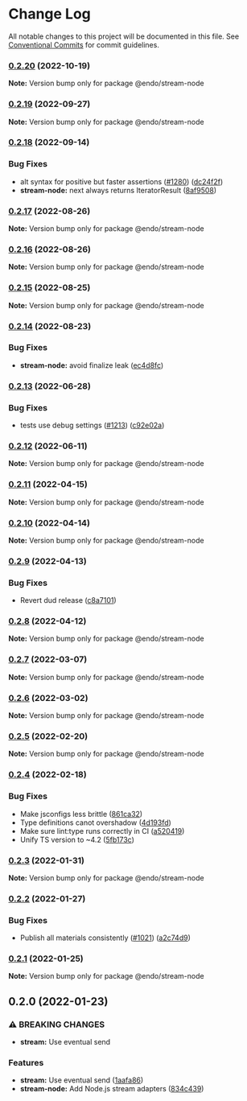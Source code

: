 # Change Log

All notable changes to this project will be documented in this file.
See [Conventional Commits](https://conventionalcommits.org) for commit guidelines.

### [0.2.20](https://github.com/endojs/endo/compare/@endo/stream-node@0.2.19...@endo/stream-node@0.2.20) (2022-10-19)

**Note:** Version bump only for package @endo/stream-node





### [0.2.19](https://github.com/endojs/endo/compare/@endo/stream-node@0.2.18...@endo/stream-node@0.2.19) (2022-09-27)

**Note:** Version bump only for package @endo/stream-node





### [0.2.18](https://github.com/endojs/endo/compare/@endo/stream-node@0.2.17...@endo/stream-node@0.2.18) (2022-09-14)


### Bug Fixes

* alt syntax for positive but faster assertions ([#1280](https://github.com/endojs/endo/issues/1280)) ([dc24f2f](https://github.com/endojs/endo/commit/dc24f2f2c3cac7ce239a64c503493c41a2334315))
* **stream-node:** next always returns IteratorResult ([8af9508](https://github.com/endojs/endo/commit/8af95089897465c4ffbc75045e31aec6fd60cd97))



### [0.2.17](https://github.com/endojs/endo/compare/@endo/stream-node@0.2.16...@endo/stream-node@0.2.17) (2022-08-26)

**Note:** Version bump only for package @endo/stream-node





### [0.2.16](https://github.com/endojs/endo/compare/@endo/stream-node@0.2.15...@endo/stream-node@0.2.16) (2022-08-26)

**Note:** Version bump only for package @endo/stream-node





### [0.2.15](https://github.com/endojs/endo/compare/@endo/stream-node@0.2.14...@endo/stream-node@0.2.15) (2022-08-25)

**Note:** Version bump only for package @endo/stream-node





### [0.2.14](https://github.com/endojs/endo/compare/@endo/stream-node@0.2.13...@endo/stream-node@0.2.14) (2022-08-23)


### Bug Fixes

* **stream-node:** avoid finalize leak ([ec4d8fc](https://github.com/endojs/endo/commit/ec4d8fc933e691fa6c80d43a0ac859f4db1113d7))



### [0.2.13](https://github.com/endojs/endo/compare/@endo/stream-node@0.2.12...@endo/stream-node@0.2.13) (2022-06-28)


### Bug Fixes

* tests use debug settings ([#1213](https://github.com/endojs/endo/issues/1213)) ([c92e02a](https://github.com/endojs/endo/commit/c92e02aa70c2687abdf4c8fd8dd661e221c0e9fe))



### [0.2.12](https://github.com/endojs/endo/compare/@endo/stream-node@0.2.11...@endo/stream-node@0.2.12) (2022-06-11)

**Note:** Version bump only for package @endo/stream-node





### [0.2.11](https://github.com/endojs/endo/compare/@endo/stream-node@0.2.10...@endo/stream-node@0.2.11) (2022-04-15)

**Note:** Version bump only for package @endo/stream-node





### [0.2.10](https://github.com/endojs/endo/compare/@endo/stream-node@0.2.9...@endo/stream-node@0.2.10) (2022-04-14)

**Note:** Version bump only for package @endo/stream-node





### [0.2.9](https://github.com/endojs/endo/compare/@endo/stream-node@0.2.8...@endo/stream-node@0.2.9) (2022-04-13)


### Bug Fixes

* Revert dud release ([c8a7101](https://github.com/endojs/endo/commit/c8a71017d8d7af10a97909c9da9c5c7e59aed939))



### [0.2.8](https://github.com/endojs/endo/compare/@endo/stream-node@0.2.7...@endo/stream-node@0.2.8) (2022-04-12)

**Note:** Version bump only for package @endo/stream-node





### [0.2.7](https://github.com/endojs/endo/compare/@endo/stream-node@0.2.6...@endo/stream-node@0.2.7) (2022-03-07)

**Note:** Version bump only for package @endo/stream-node





### [0.2.6](https://github.com/endojs/endo/compare/@endo/stream-node@0.2.5...@endo/stream-node@0.2.6) (2022-03-02)

**Note:** Version bump only for package @endo/stream-node





### [0.2.5](https://github.com/endojs/endo/compare/@endo/stream-node@0.2.4...@endo/stream-node@0.2.5) (2022-02-20)

**Note:** Version bump only for package @endo/stream-node





### [0.2.4](https://github.com/endojs/endo/compare/@endo/stream-node@0.2.3...@endo/stream-node@0.2.4) (2022-02-18)


### Bug Fixes

* Make jsconfigs less brittle ([861ca32](https://github.com/endojs/endo/commit/861ca32a72f0a48410fd93b1cbaaad9139590659))
* Type definitions canot overshadow ([4d193fd](https://github.com/endojs/endo/commit/4d193fd3387dadd6f55fd51ad872f10878ef46f9))
* Make sure lint:type runs correctly in CI ([a520419](https://github.com/endojs/endo/commit/a52041931e72cb7b7e3e21dde39c099cc9f262b0))
* Unify TS version to ~4.2 ([5fb173c](https://github.com/endojs/endo/commit/5fb173c05c9427dca5adfe66298c004780e8b86c))



### [0.2.3](https://github.com/endojs/endo/compare/@endo/stream-node@0.2.2...@endo/stream-node@0.2.3) (2022-01-31)

**Note:** Version bump only for package @endo/stream-node





### [0.2.2](https://github.com/endojs/endo/compare/@endo/stream-node@0.2.1...@endo/stream-node@0.2.2) (2022-01-27)


### Bug Fixes

* Publish all materials consistently ([#1021](https://github.com/endojs/endo/issues/1021)) ([a2c74d9](https://github.com/endojs/endo/commit/a2c74d9de68a325761d62e1b2187a117ef884571))



### [0.2.1](https://github.com/endojs/endo/compare/@endo/stream-node@0.2.0...@endo/stream-node@0.2.1) (2022-01-25)

**Note:** Version bump only for package @endo/stream-node





## 0.2.0 (2022-01-23)


### ⚠ BREAKING CHANGES

* **stream:** Use eventual send

### Features

* **stream:** Use eventual send ([1aafa86](https://github.com/endojs/endo/commit/1aafa86e7de1f0e05e3b2a065a8d06a4c7f2add1))
* **stream-node:** Add Node.js stream adapters ([834c439](https://github.com/endojs/endo/commit/834c43915e5e80b1c96c2642e4cf01398fd9441d))
